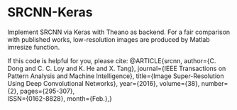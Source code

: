 # SRCNN-Keras
Implement SRCNN via Keras with Theano as backend. For a fair comparison with published works, low-resolution images are produced by Matlab imresize function.

If this code is helpful for you, please cite:
@ARTICLE{srcnn, 
author={C. Dong and C. C. Loy and K. He and X. Tang}, 
journal={IEEE Transactions on Pattern Analysis and Machine Intelligence}, 
title={Image Super-Resolution Using Deep Convolutional Networks}, 
year={2016}, 
volume={38}, 
number={2}, 
pages={295-307},  
ISSN={0162-8828}, 
month={Feb.},}

